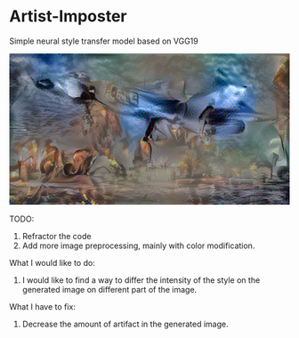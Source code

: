 # Artist-Imposter
Simple neural style transfer model based on VGG19

![alt text](https://github.com/LhjiuG/Artist-Imposter/blob/main/ade.png?raw=true)

TODO: 
1. Refractor the code
2. Add more image preprocessing, mainly with color modification.

What I would like to do:
1. I would like to find a way to differ the intensity of the style on the generated image on different part of the image.
			
What I have to fix:
1. Decrease the amount of artifact in the generated image.
